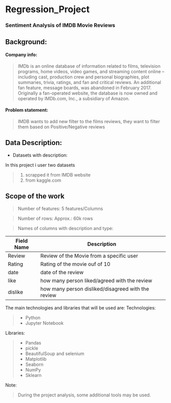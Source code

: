 # Regression_Project

### Sentiment Analysis of IMDB Movie Reviews


## Background:
#### Company info:
> IMDb is an online database of information related to films, television programs, home videos, video games, and streaming content online – including cast, production crew and personal biographies, plot summaries, trivia, ratings, and fan and critical reviews. An additional fan feature, message boards, was abandoned in February 2017. Originally a fan-operated website, the database is now owned and operated by IMDb.com, Inc., a subsidiary of Amazon.

#### Problem statement:
> IMDB wants to add new filter to the films reviews, they want to filter them based on Positive/Negative reviews


## Data Description:
* Datasets with description: </br>

In this project i user two datasets 
> 1) scrapped it from IMDB website
> 2) from kaggle.com


## Scope of the work

> Number of features:  5 features/Columns

> Number of rows: Approx.: 60k rows

> Names of columns with description and type:

| Field Name | Description                                                                      |
|-------------|---------------------------------------------------------------------------------|
| Review|      Review of the Movie from a specific user                                              |
| Rating      | Rating of the movie ouf of 10                                   |                                 |
| date        | date of the review                                            |
| like        | how many person liked/agreed with the review                                                             |
| dislike     | how many person disliked/disagreed with the review                                          |





The main technologies and libraries that will be used are:
Technologies:
> - Python
> - Jupyter Notebook


Libraries:
> - Pandas
> - pickle
> - BeautifulSoup and selenium
> - Matplotlib
> - Seaborn
> - NumPy
> - Sklearn

Note:
> During the project analysis, some additional tools may be used.
